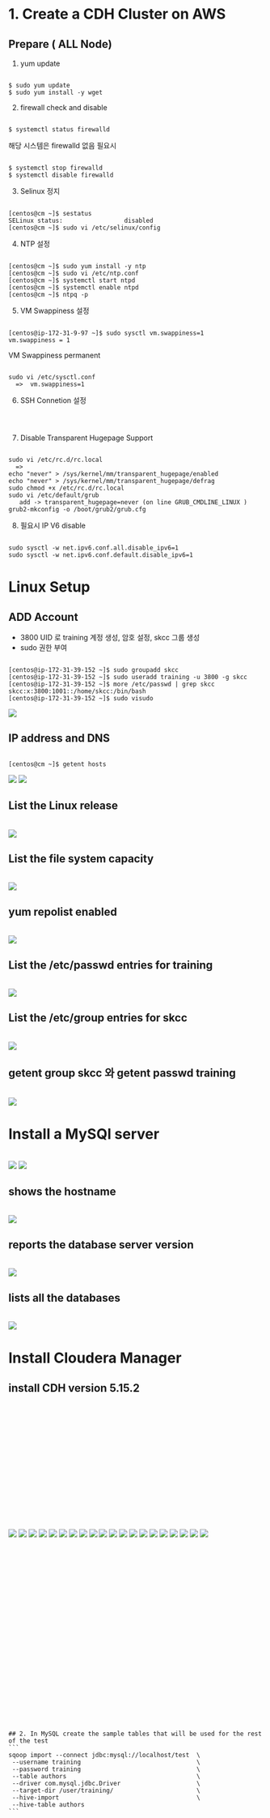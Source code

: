 # 1. Create a CDH Cluster on AWS

## Prepare ( ALL Node)

1. yum update
<pre><code>
$ sudo yum update
$ sudo yum install -y wget
</code></pre>

2. firewall check and disable
<pre><code>
$ systemctl status firewalld
</code></pre>


해당 시스템은 firewalld 없음 필요시
<pre><code>
$ systemctl stop firewalld
$ systemctl disable firewalld
</code></pre>

3. Selinux 정지
<pre><code>
[centos@cm ~]$ sestatus
SELinux status:                 disabled
[centos@cm ~]$ sudo vi /etc/selinux/config
</code></pre>

4. NTP 설정
<pre><code>
[centos@cm ~]$ sudo yum install -y ntp
[centos@cm ~]$ sudo vi /etc/ntp.conf
[centos@cm ~]$ systemctl start ntpd
[centos@cm ~]$ systemctl enable ntpd
[centos@cm ~]$ ntpq -p
</code></pre>

5. VM Swappiness 설정
<pre><code>
[centos@ip-172-31-9-97 ~]$ sudo sysctl vm.swappiness=1
vm.swappiness = 1
</code></pre>

VM Swappiness permanent
<pre><code>
sudo vi /etc/sysctl.conf
  =>  vm.swappiness=1
</code></pre>

6. SSH Connetion 설정
<pre><code>

</code></pre>

7. Disable Transparent Hugepage Support
<pre><code>
sudo vi /etc/rc.d/rc.local
  =>  
echo "never" > /sys/kernel/mm/transparent_hugepage/enabled
echo "never" > /sys/kernel/mm/transparent_hugepage/defrag
sudo chmod +x /etc/rc.d/rc.local
sudo vi /etc/default/grub
   add -> transparent_hugepage=never (on line GRUB_CMDLINE_LINUX )
grub2-mkconfig -o /boot/grub2/grub.cfg
</code></pre>

8. 필요시 IP V6 disable
<pre><code>
sudo sysctl -w net.ipv6.conf.all.disable_ipv6=1
sudo sysctl -w net.ipv6.conf.default.disable_ipv6=1
</code></pre>

# Linux Setup

## ADD Account
- 3800 UID 로 training 계정 생성, 암호 설정, skcc 그룹 생성
- sudo 권한 부여
<pre><code>
[centos@ip-172-31-39-152 ~]$ sudo groupadd skcc
[centos@ip-172-31-39-152 ~]$ sudo useradd training -u 3800 -g skcc
[centos@ip-172-31-39-152 ~]$ more /etc/passwd | grep skcc
skcc:x:3800:1001::/home/skcc:/bin/bash
[centos@ip-172-31-39-152 ~]$ sudo visudo
</code></pre>
<img src="part1/image/02.JPG">

## IP address and DNS
<pre><code>
[centos@cm ~]$ getent hosts
</code></pre>
<img src="part1/image/04.JPG">
<img src="part1/image/05.JPG">

## List the Linux release
<br>
<img src="part1/image/10.JPG">

## List the file system capacity
<br>
<img src="part1/image/11.JPG">

## yum repolist enabled
<br>
<img src="part1/image/12.JPG">

## List the /etc/passwd entries for training
<br>
<img src="part1/image/07.JPG">

## List the /etc/group entries for skcc
<br>
<img src="part1/image/15.JPG">

## getent group skcc 와 getent passwd training
<br>
<img src="part1/image/14.JPG">


# Install a MySQl server
<br>
<img src="part1/image/17.JPG">
<img src="part1/image/18.JPG">

## shows the hostname
<br>
<img src="part1/image/19.JPG">

## reports the database server version
<br>
<img src="part1/image/20.JPG">

## lists all the databases
<br>
<img src="part1/image/21.JPG">

# Install Cloudera Manager

## install CDH version 5.15.2
<br>



##
<br>



##
<br>



##
<br>



##
<br>



##
<br>




<img src="part1/image/06.JPG">
<img src="part1/image/06-1.JPG">

<img src="part1/image/08.JPG">
<img src="part1/image/09.JPG">




<img src="part1/image/22.JPG">
<img src="part1/image/23.JPG">
<img src="part1/image/24.JPG">
<img src="part1/image/25.JPG">
<img src="part1/image/26.JPG">
<img src="part1/image/27.JPG">
<img src="part1/image/28.JPG">
<img src="part1/image/29.JPG">
<img src="part1/image/30.JPG">
<img src="part1/image/31.JPG">
<img src="part1/image/32.JPG">
<img src="part1/image/33.JPG">
<img src="part1/image/34.JPG">
<img src="part1/image/35.JPG">
<img src="part1/image/80.JPG">
<img src="part2/image/81.JPG">

<pre><code>

</code></pre>




<pre><code>

</code></pre>




<pre><code>

</code></pre>




<pre><code>

</code></pre>




<pre><code>

</code></pre>




<pre><code>

</code></pre>




<pre><code>

</code></pre>




<pre><code>

</code></pre>




<pre><code>

## 2. In MySQL create the sample tables that will be used for the rest of the test
```
sqoop import --connect jdbc:mysql://localhost/test  \
 --username training                                \
 --password training                                \
 --table authors                                    \
 --driver com.mysql.jdbc.Driver                     \
 --target-dir /user/training/                       \
 --hive-import                                      \
 --hive-table authors
```

